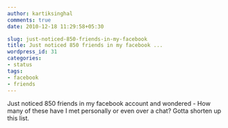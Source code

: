 ```yaml
---
author: kartiksinghal
comments: true
date: 2010-12-18 11:29:58+05:30

slug: just-noticed-850-friends-in-my-facebook
title: Just noticed 850 friends in my facebook ...
wordpress_id: 31
categories:
- status
tags:
- facebook
- friends
---
```


Just noticed 850 friends in my facebook account and wondered - How many of these have I met personally or even over a chat? Gotta shorten up this list.
